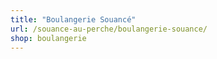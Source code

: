 ```yaml
---
title: "Boulangerie Souancé"
url: /souance-au-perche/boulangerie-souance/
shop: boulangerie
---
```

